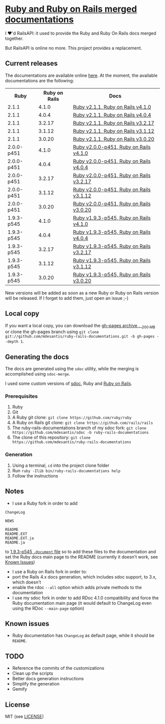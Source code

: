 # [Ruby and Ruby on Rails merged documentations](http://mdesantis.github.io/ruby-rails-documentations/)

I :heart:'d RailsAPI: it used to provide the Ruby and Ruby On Rails docs merged together.

But RailsAPI is online no more. This project provides a replacement.

## Current releases

The documentations are available online [here](http://mdesantis.github.io/ruby-rails-documentations/). At the moment, the available documentations are the following:

<table>
  <tr>
    <th>Ruby</th>
    <th>Ruby on Rails</th>
    <th>Docs</th>
  </tr>
  <tr>
    <td>2.1.1</td>
    <td>4.1.0</td>
    <td><a href="http://mdesantis.github.io/ruby-rails-documentations/Ruby v2.1.1, Ruby on Rails v4.1.0/index.html">Ruby v2.1.1, Ruby on Rails v4.1.0</a></td>
  </tr>
  <tr>
    <td>2.1.1</td>
    <td>4.0.4</td>
    <td><a href="http://mdesantis.github.io/ruby-rails-documentations/Ruby v2.1.1, Ruby on Rails v4.0.4/index.html">Ruby v2.1.1, Ruby on Rails v4.0.4</a></td>
  </tr>
  <tr>
    <td>2.1.1</td>
    <td>3.2.17</td>
    <td><a href="http://mdesantis.github.io/ruby-rails-documentations/Ruby v2.1.1, Ruby on Rails v3.2.17/index.html">Ruby v2.1.1, Ruby on Rails v3.2.17</a></td>
  </tr>
  <tr>
    <td>2.1.1</td>
    <td>3.1.12</td>
    <td><a href="http://mdesantis.github.io/ruby-rails-documentations/Ruby v2.1.1, Ruby on Rails v3.1.12/index.html">Ruby v2.1.1, Ruby on Rails v3.1.12</a></td>
  </tr>
  <tr>
    <td>2.1.1</td>
    <td>3.0.20</td>
    <td><a href="http://mdesantis.github.io/ruby-rails-documentations/Ruby v2.1.1, Ruby on Rails v3.0.20/index.html">Ruby v2.1.1, Ruby on Rails v3.0.20</a></td>
  </tr>
  <tr>
    <td>2.0.0-p451</td>
    <td>4.1.0</td>
    <td><a href="http://mdesantis.github.io/ruby-rails-documentations/Ruby v2.0.0-p451, Ruby on Rails v4.1.0/index.html">Ruby v2.0.0-p451, Ruby on Rails v4.1.0</a></td>
  </tr>
  <tr>
    <td>2.0.0-p451</td>
    <td>4.0.4</td>
    <td><a href="http://mdesantis.github.io/ruby-rails-documentations/Ruby v2.0.0-p451, Ruby on Rails v4.0.4/index.html">Ruby v2.0.0-p451, Ruby on Rails v4.0.4</a></td>
  </tr>
  <tr>
    <td>2.0.0-p451</td>
    <td>3.2.17</td>
    <td><a href="http://mdesantis.github.io/ruby-rails-documentations/Ruby v2.0.0-p451, Ruby on Rails v3.2.17/index.html">Ruby v2.0.0-p451, Ruby on Rails v3.2.17</a></td>
  </tr>
  <tr>
    <td>2.0.0-p451</td>
    <td>3.1.12</td>
    <td><a href="http://mdesantis.github.io/ruby-rails-documentations/Ruby v2.0.0-p451, Ruby on Rails v3.1.12/index.html">Ruby v2.0.0-p451, Ruby on Rails v3.1.12</a></td>
  </tr>
  <tr>
    <td>2.0.0-p451</td>
    <td>3.0.20</td>
    <td><a href="http://mdesantis.github.io/ruby-rails-documentations/Ruby v2.0.0-p451, Ruby on Rails v3.0.20/index.html">Ruby v2.0.0-p451, Ruby on Rails v3.0.20</a></td>
  </tr>
  <tr>
    <td>1.9.3-p545</td>
    <td>4.1.0</td>
    <td><a href="http://mdesantis.github.io/ruby-rails-documentations/Ruby v1.9.3-p545, Ruby on Rails v4.1.0/index.html">Ruby v1.9.3-p545, Ruby on Rails v4.1.0</a></td>
  </tr>
  <tr>
    <td>1.9.3-p545</td>
    <td>4.0.4</td>
    <td><a href="http://mdesantis.github.io/ruby-rails-documentations/Ruby v1.9.3-p545, Ruby on Rails v4.0.4/index.html">Ruby v1.9.3-p545, Ruby on Rails v4.0.4</a></td>
  </tr>
  <tr>
    <td>1.9.3-p545</td>
    <td>3.2.17</td>
    <td><a href="http://mdesantis.github.io/ruby-rails-documentations/Ruby v1.9.3-p545, Ruby on Rails v3.2.17/index.html">Ruby v1.9.3-p545, Ruby on Rails v3.2.17</a></td>
  </tr>
  <tr>
    <td>1.9.3-p545</td>
    <td>3.1.12</td>
    <td><a href="http://mdesantis.github.io/ruby-rails-documentations/Ruby v1.9.3-p545, Ruby on Rails v3.1.12/index.html">Ruby v1.9.3-p545, Ruby on Rails v3.1.12</a></td>
  </tr>
  <tr>
    <td>1.9.3-p545</td>
    <td>3.0.20</td>
    <td><a href="http://mdesantis.github.io/ruby-rails-documentations/Ruby v1.9.3-p545, Ruby on Rails v3.0.20/index.html">Ruby v1.9.3-p545, Ruby on Rails v3.0.20</a></td>
  </tr>
</table>

New versions will be added as soon as a new Ruby or Ruby on Rails version will be released. If I forget to add them, just open an issue ;-)

## Local copy

If you want a local copy, you can download the [gh-pages archive <sub> ~ 200 MB</sub>](https://github.com/mdesantis/ruby-rails-documentations/archive/gh-pages.zip) or clone the gh-pages branch using `git clone git://github.com/mdesantis/ruby-rails-documentations.git -b gh-pages --depth 1`.

## Generating the docs

The docs are generated using the `sdoc` utility, while the merging is accomplished using `sdoc-merge`.

I used some custom versions of [sdoc](https://github.com/mdesantis/sdoc/tree/ruby-rails-documentations), Ruby and [Ruby on Rails](https://github.com/mdesantis/rails/tree/ruby-rails-documentations).

### Prerequisites

1. Ruby
2. Git
3. A Ruby git clone: `git clone https://github.com/ruby/ruby`
4. A Ruby on Rails git clone: `git clone https://github.com/rails/rails`
5. The ruby-rails-documentations branch of my sdoc fork: `git clone https://github.com/mdesantis/sdoc -b ruby-rails-documentations`
6. The clone of this repository: `git clone https://github.com/mdesantis/ruby-rails-documentations`

### Generation

1. Using a terminal, `cd` into the project clone folder
2. Run `ruby -Ilib bin/ruby-rails-documentations help`
3. Follow the instructions

## Notes

* I use a Ruby fork in order to add

```
ChangeLog

NEWS

README
README.EXT
README.EXT.ja
README.ja
```

to [1.9.3-p545 `.document` file](https://github.com/ruby/ruby/blob/v1_9_3_545/.document) so to add these files to the documentation and set the Ruby docs main page to the README (currently it doesn't work, see [Known Issues](#known-issues))

* I use a Ruby on Rails fork in order to:
* port the Rails 4.x docs generation, which includes sdoc support, to 3.x, which doesn't
* enable the rdoc `--all` option which adds private methods to the documentation
* I use my sdoc fork in order to add RDoc 4.1.0 compatibility and force the Ruby documentation main page (it would default to ChangeLog even using the RDoc `--main-page` option)

## Known issues

* Ruby documentation has `ChangeLog` as default page, while it should be `README`.

## TODO

* Reference the commits of the customizations
* Clean up the scripts
* Better docs generation instructions
* Simplify the generation
* Gemify

## License

MIT (see [LICENSE](LICENSE))
